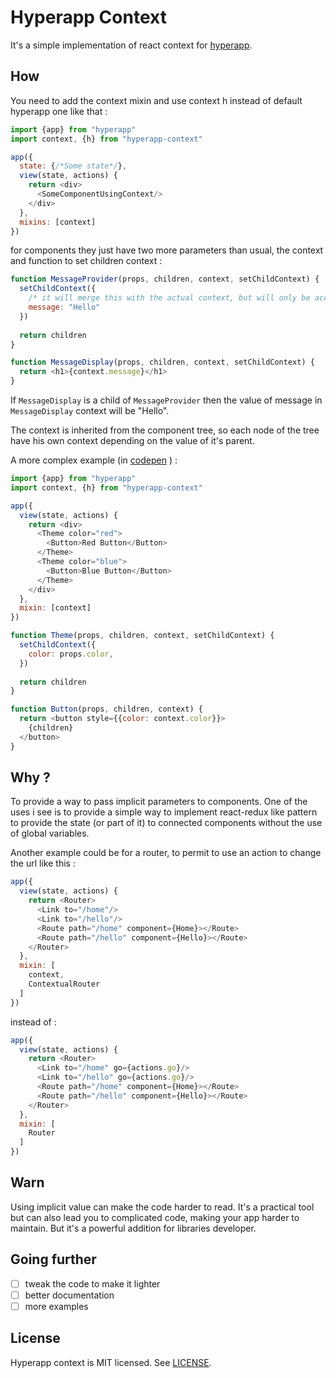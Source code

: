 # Hyperapp Context

It's a simple implementation of react context for [hyperapp](https://github.com/hyperapp/hyperapp).

## How

You need to add the context mixin and use context h instead of default hyperapp one like that :
```js
import {app} from "hyperapp"
import context, {h} from "hyperapp-context"

app({
  state: {/*Some state*/},
  view(state, actions) {
    return <div>
      <SomeComponentUsingContext/>
    </div>
  },
  mixins: [context]
})
```

for components they just have two more parameters than usual, the context and function to set children context :
```js
function MessageProvider(props, children, context, setChildContext) {
  setChildContext({
    /* it will merge this with the actual context, but will only be accessible to its children */
    message: "Hello"
  })
  
  return children
}

function MessageDisplay(props, children, context, setChildContext) {
  return <h1>{context.message}</h1>
}
```

If `MessageDisplay` is a child of `MessageProvider` then the value of message in `MessageDisplay` context will be "Hello".

The context is inherited from the component tree, so each node of the tree have his own context depending on the value of it's parent.

A more complex example (in [codepen](https://codepen.io/nooblad/pen/LzbrrY?editors=0010) ) :

```js
import {app} from "hyperapp"
import context, {h} from "hyperapp-context"

app({
  view(state, actions) {
    return <div>
      <Theme color="red">
        <Button>Red Button</Button>
      </Theme>
      <Theme color="blue">
        <Button>Blue Button</Button>
      </Theme>
    </div>
  },
  mixin: [context]
})

function Theme(props, children, context, setChildContext) {
  setChildContext({
    color: props.color,
  })
  
  return children
}

function Button(props, children, context) {
  return <button style={{color: context.color}}>
    {children}
  </button>
}
```

## Why ?

To provide a way to pass implicit parameters to components.
One of the uses i see is to provide a simple way to implement react-redux like pattern to provide the state (or part of it) to connected components without the use of global variables.

Another example could be for a router, to permit to use an action to change the url like this :
```js
app({
  view(state, actions) {
    return <Router>
      <Link to="/home"/>
      <Link to="/hello"/>
      <Route path="/home" component={Home}></Route>
      <Route path="/hello" component={Hello}></Route>
    </Router>
  },
  mixin: [
    context,
    ContextualRouter
  ]
})
```

instead of :
```js
app({
  view(state, actions) {
    return <Router>
      <Link to="/home" go={actions.go}/>
      <Link to="/hello" go={actions.go}/>
      <Route path="/home" component={Home}></Route>
      <Route path="/hello" component={Hello}></Route>
    </Router>
  },
  mixin: [
    Router
  ]
})
```

## Warn

Using implicit value can make the code harder to read. 
It's a practical tool but can also lead you to complicated code, making your app harder to maintain.
But it's a powerful addition for libraries developer.

## Going further

- [ ] tweak the code to make it lighter
- [ ] better documentation
- [ ] more examples

## License

Hyperapp context is MIT licensed. See [LICENSE](LICENSE.md).
